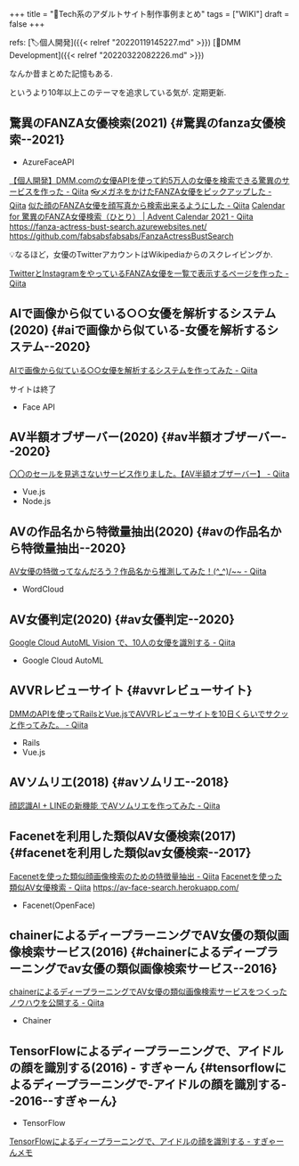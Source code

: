 +++
title = "📝Tech系のアダルトサイト制作事例まとめ"
tags = ["WIKI"]
draft = false
+++

refs: [🏷個人開発]({{< relref "20220119145227.md" >}}) [📝DMM Development]({{< relref "20220322082226.md" >}})

なんか昔まとめた記憶もある.

というより10年以上このテーマを追求している気が. 定期更新.


## 驚異のFANZA女優検索(2021) {#驚異のfanza女優検索--2021}

-   AzureFaceAPI

[【個人開発】DMM.comの女優APIを使って約5万人の女優を検索できる驚異のサービスを作った - Qiita](https://qiita.com/fabsabsfabsabs/items/e8e3b717dc311ac2176d)
[👓メガネをかけたFANZA女優をピックアップした - Qiita](https://qiita.com/fabsabsfabsabs/items/679d0e2e21af28ca9691)
[似た顔のFANZA女優を顔写真から検索出来るようにした - Qiita](https://qiita.com/fabsabsfabsabs/items/c1676cbe2941182ac2c9)
[Calendar for 驚異のFANZA女優検索（ひとり） | Advent Calendar 2021 - Qiita](https://qiita.com/advent-calendar/2021/fanza-actress-bust-search)
<https://fanza-actress-bust-search.azurewebsites.net/>
<https://github.com/fabsabsfabsabs/FanzaActressBustSearch>

💡なるほど，女優のTwitterアカウントはWikipediaからのスクレイピングか.

[TwitterとInstagramをやっているFANZA女優を一覧で表示するページを作った - Qiita](https://qiita.com/fabsabsfabsabs/items/ac88054eaa151fff54f0)


## AIで画像から似ている○○女優を解析するシステム(2020) {#aiで画像から似ている-女優を解析するシステム--2020}

[AIで画像から似ている○○女優を解析するシステムを作ってみた - Qiita](https://qiita.com/AI_player/items/3ca861e1d35a461fbb45)

サイトは終了

-   Face API


## AV半額オブザーバー(2020) {#av半額オブザーバー--2020}

[〇〇のセールを見逃さないサービス作りました。【AV半額オブザーバー】 - Qiita](https://qiita.com/ji_ji/items/9fb445ad8b0f786a7603)

-   Vue.js
-   Node.js


## AVの作品名から特徴量抽出(2020) {#avの作品名から特徴量抽出--2020}

[AV女優の特徴ってなんだろう？作品名から推測してみた！(^_^)/~~ - Qiita](https://qiita.com/tomoxxx/items/2a781b424b3071bc2984)

-   WordCloud


## AV女優判定(2020) {#av女優判定--2020}

[Google Cloud AutoML Vision で、10人の女優を識別する - Qiita](https://qiita.com/maeda_mikio/items/74884e9fbfcec38f6850)

-   Google Cloud AutoML


## AVVRレビューサイト {#avvrレビューサイト}

[DMMのAPIを使ってRailsとVue.jsでAVVRレビューサイトを10日くらいでサクッと作ってみた。 - Qiita](https://qiita.com/yusukeee/items/bf4afbc30beadbee9519)

-   Rails
-   Vue.js


## AVソムリエ(2018) {#avソムリエ--2018}

[顔認識AI + LINEの新機能 でAVソムリエを作ってみた - Qiita](https://qiita.com/mikan3rd/items/97cd0795cfcd4f548967)


## Facenetを利用した類似AV女優検索(2017) {#facenetを利用した類似av女優検索--2017}

[Facenetを使った類似顔画像検索のための特徴量抽出 - Qiita](https://qiita.com/zeze/items/09bdd7229713c0a6b090)
[Facenetを使った類似AV女優検索 - Qiita](https://qiita.com/zeze/items/1cec8c75833c853b5074)
<https://av-face-search.herokuapp.com/>

-   Facenet(OpenFace)


## chainerによるディープラーニングでAV女優の類似画像検索サービス(2016) {#chainerによるディープラーニングでav女優の類似画像検索サービス--2016}

[chainerによるディープラーニングでAV女優の類似画像検索サービスをつくったノウハウを公開する - Qiita](https://qiita.com/xolmon/items/0b82f4861cf93fd28e33)

-   Chainer


## TensorFlowによるディープラーニングで、アイドルの顔を識別する(2016) - すぎゃーん {#tensorflowによるディープラーニングで-アイドルの顔を識別する--2016--すぎゃーん}

-   TensorFlow

[TensorFlowによるディープラーニングで、アイドルの顔を識別する - すぎゃーんメモ](https://memo.sugyan.com/entry/20160112/1452558576)
